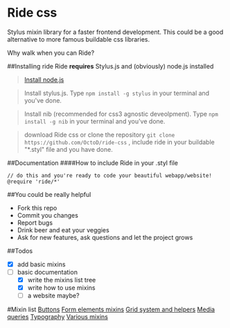 Ride css
========

Stylus mixin library for a faster frontend development. This could be a good alternative to more famous buildable css libraries.

Why walk when you can Ride?

##Installing ride
Ride **requires** Stylus.js and (obviously) node.js installed

> [Install node.js](http://nodejs.org/ "Click here to go to node.js website")

> Install stylus.js. Type ```npm install -g stylus``` in your terminal and you've done.

> Install nib (recommended for css3 agnostic deveolpment). Type ```npm install -g nib``` in your terminal and you've done.

> download Ride css or clone the repository
  ``` git clone https://github.com/OctoD/ride-css ```
  , include ride in your buildable "*.styl" file and you have done.

##Documentation
####How to include Ride in your .styl file
```
// do this and you're ready to code your beautiful webapp/website!
@require 'ride/*'
```

##You could be really helpful
* Fork this repo
* Commit you changes
* Report bugs
* Drink beer and eat your veggies
* Ask for new features, ask questions and let the project grows

##Todos
- [x] add basic mixins
- [ ] basic documentation
  - [x] write the mixins list tree
  - [x] write how to use mixins
  - [ ] a website maybe?

#Mixin list
[Buttons](https://github.com/octod/ride-css/blob/development/docs/buttons.md)
[Form elements mixins](https://github.com/octod/ride-css/blob/development/docs/form-elements.md)
[Grid system and helpers](https://github.com/octod/ride-css/blob/development/docs/grids.md)
[Media queries](https://github.com/octod/ride-css/blob/development/docs/media-queries.md)
[Typography](https://github.com/octod/ride-css/blob/development/docs/typography.md)
[Various mixins](https://github.com/octod/ride-css/blob/development/docs/etc.md)